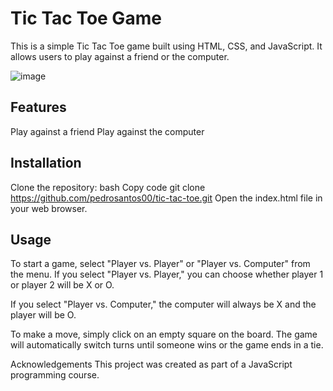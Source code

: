 # Tic Tac Toe Game

This is a simple Tic Tac Toe game built using HTML, CSS, and JavaScript. It allows users to play against a friend or the computer.

![image](https://user-images.githubusercontent.com/62798656/228039948-768f3202-9047-4729-afea-5e2b53be2fa5.png)
## **Features**

Play against a friend
Play against the computer

## **Installation**

Clone the repository:
bash
Copy code
git clone https://github.com/pedrosantos00/tic-tac-toe.git
Open the index.html file in your web browser.

## **Usage**

To start a game, select "Player vs. Player" or "Player vs. Computer" from the menu. If you select "Player vs. Player," you can choose whether player 1 or player 2 will be X or O.

If you select "Player vs. Computer," the computer will always be X and the player will be O.

To make a move, simply click on an empty square on the board. The game will automatically switch turns until someone wins or the game ends in a tie.

Acknowledgements
This project was created as part of a JavaScript programming course.
